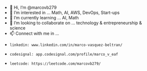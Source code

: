 - 👋 Hi, I’m @marcovb279
- 👀 I’m interested in ... Math, AI, AWS, DevOps, Start-ups
- 🌱 I’m currently learning ... AI, Math
- 💞️ I’m looking to collaborate on ... technology & entrepreneurship & science
- 📫 Connect with me in ...
-     linkedin: www.linkedin.com/in/marco-vasquez-beltran/
-     codesignal: app.codesignal.com/profile/marco_v_eaf
-     leetcode: https://leetcode.com/marcovb279/
<!---
marcovb279/marcovb279 is a ✨ special ✨ repository because its `README.md` (this file) appears on your GitHub profile.
You can click the Preview link to take a look at your changes.
--->
